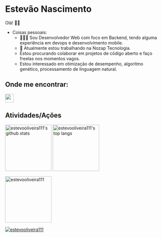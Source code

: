 # Estevão Nascimento

Olá! 👋🏽

* Coisas pessoais:
  * 👩🏽‍💻 Sou Desenvolvedor Web com foco em Backend, tendo alguma experiência em devops e desenvolvimento mobile.
  * 🔭 Atualmente estou trabalhando na Nozap Tecnologia.
  * Estou procurando colaborar em projetos de código aberto e faço freelas nos momentos vagos.
  * Estou interessado em otimização de desempenho, algoritmo genético, processamento de linguagem natural.

## Onde me encontrar:

<a href="https://www.linkedin.com/in/estev%C3%A3o-nascimento-964416248/">
    <img width="28"  src="https://cdn.jsdelivr.net/gh/devicons/devicon/icons/linkedin/linkedin-original.svg" />
</a>

<!-- ## Projetos de código aberto: -->
<!-- ## Projetos interessantes: -->
<!-- ## Atrabalha Atualmente com 👩🏽‍💻 -->
<!-- ## Já trabalhou com 👾: -->

## Atividades/Ações

<div style="display:inline" align="left">
<img src="https://github-readme-stats.vercel.app/api?username=estevooliveira111&show_icons=true&?count_private=true&theme=dracula&include_all_commits=true" height="150" alt="estevooliveira111's github stats" />

<img src="https://github-readme-stats.vercel.app/api/top-langs/?username=estevooliveira111&hide=Makefile&layout=compact" height="150" alt="estevooliveira111's top langs" />
</div>
<p><img align="center" src="https://github-readme-streak-stats.herokuapp.com/?user=estevooliveira111&theme=dracula" height="150" alt="estevooliveira111" /></ p>
<p align="left"> <a href="https://github.com/ryo-ma/github-profile-trophy"><img src="https://github-profile-trophy.vercel.app /?username=estevooliveira111&theme=dracula" alt="estevooliveira111" /></a> </p>
